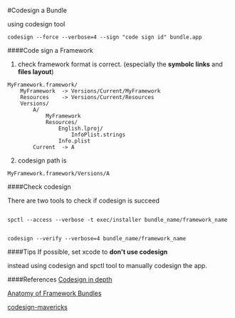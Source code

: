 #Codesign a Bundle

using codesign tool

```
codesign --force --verbose=4 --sign "code sign id" bundle.app
```

####Code sign a Framework

1. check framework format is correct. (especially the __symbolc links__ and __files layout__)

```
MyFramework.framework/
    MyFramework  -> Versions/Current/MyFramework
    Resources    -> Versions/Current/Resources
    Versions/
        A/
            MyFramework
            Resources/
                English.lproj/
                    InfoPlist.strings
                Info.plist
        Current  -> A
```

2. codesign path is

```
MyFramework.framework/Versions/A
```


####Check codesign

There are two tools to check if codesign is succeed

```

spctl --access --verbose -t exec/installer bundle_name/framework_name


codesign --verify --verbose=4 bundle_name/framework_name

```


####Tips
If possible, set xcode to __don't use codesign__

instead using codesign and spctl tool to manually codesign the app.


####References
[Codesign in depth](https://developer.apple.com/library/mac/technotes/tn2206/_index.html#//apple_ref/doc/uid/DTS40007919-CH1-SUBSECTION9)

[Anatomy of Framework Bundles](https://developer.apple.com/library/mac/documentation/MacOSX/Conceptual/BPFrameworks/Concepts/FrameworkAnatomy.html)

[codesign-mavericks](http://furbo.org/2013/10/17/code-signing-and-mavericks/)
